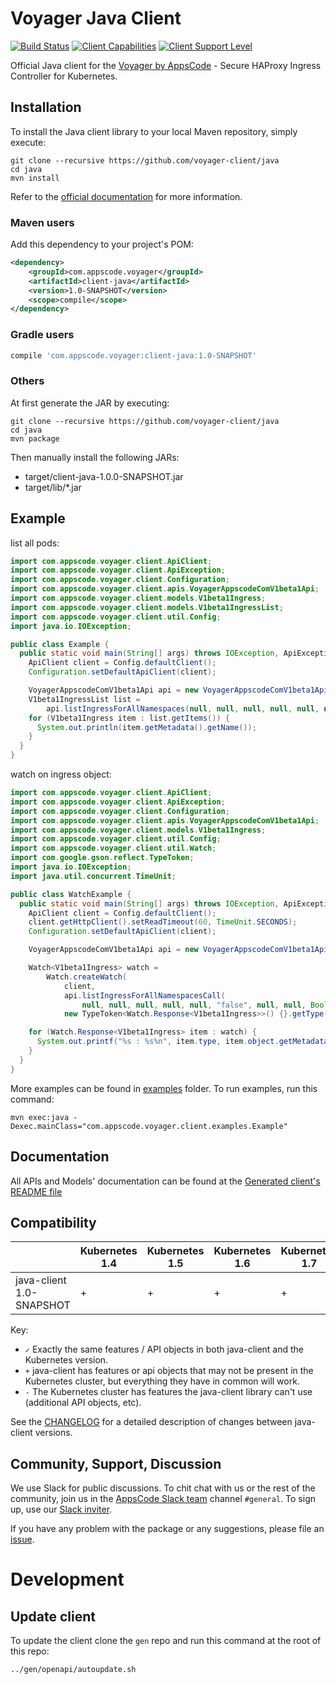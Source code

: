 # Voyager Java Client

[![Build Status](https://travis-ci.org/voyager-client/java.svg?branch=master)](https://travis-ci.org/voyager-client/java)
[![Client Capabilities](https://img.shields.io/badge/Kubernetes%20client-Silver-blue.svg?style=flat&colorB=C0C0C0&colorA=306CE8)](http://bit.ly/kubernetes-client-capabilities-badge)
[![Client Support Level](https://img.shields.io/badge/kubernetes%20client-beta-green.svg?style=flat&colorA=306CE8)](http://bit.ly/kubernetes-client-support-badge)

Official Java client for the [Voyager by AppsCode](https://appscode.com/products/voyager/) - Secure HAProxy Ingress Controller for Kubernetes.

## Installation

To install the Java client library to your local Maven repository, simply execute:

```shell
git clone --recursive https://github.com/voyager-client/java
cd java
mvn install
```

Refer to the [official documentation](https://maven.apache.org/plugins/maven-deploy-plugin/usage.html) for more information.

### Maven users

Add this dependency to your project's POM:

```xml
<dependency>
    <groupId>com.appscode.voyager</groupId>
    <artifactId>client-java</artifactId>
    <version>1.0-SNAPSHOT</version>
    <scope>compile</scope>
</dependency>
```

### Gradle users

```groovy
compile 'com.appscode.voyager:client-java:1.0-SNAPSHOT'
```

### Others

At first generate the JAR by executing:

```
git clone --recursive https://github.com/voyager-client/java
cd java
mvn package
```

Then manually install the following JARs:

* target/client-java-1.0.0-SNAPSHOT.jar
* target/lib/*.jar

## Example

list all pods:

```java
import com.appscode.voyager.client.ApiClient;
import com.appscode.voyager.client.ApiException;
import com.appscode.voyager.client.Configuration;
import com.appscode.voyager.client.apis.VoyagerAppscodeComV1beta1Api;
import com.appscode.voyager.client.models.V1beta1Ingress;
import com.appscode.voyager.client.models.V1beta1IngressList;
import com.appscode.voyager.client.util.Config;
import java.io.IOException;

public class Example {
  public static void main(String[] args) throws IOException, ApiException {
    ApiClient client = Config.defaultClient();
    Configuration.setDefaultApiClient(client);

    VoyagerAppscodeComV1beta1Api api = new VoyagerAppscodeComV1beta1Api();
    V1beta1IngressList list =
        api.listIngressForAllNamespaces(null, null, null, null, null, null, null, null, null);
    for (V1beta1Ingress item : list.getItems()) {
      System.out.println(item.getMetadata().getName());
    }
  }
}
```

watch on ingress object:

```java
import com.appscode.voyager.client.ApiClient;
import com.appscode.voyager.client.ApiException;
import com.appscode.voyager.client.Configuration;
import com.appscode.voyager.client.apis.VoyagerAppscodeComV1beta1Api;
import com.appscode.voyager.client.models.V1beta1Ingress;
import com.appscode.voyager.client.util.Config;
import com.appscode.voyager.client.util.Watch;
import com.google.gson.reflect.TypeToken;
import java.io.IOException;
import java.util.concurrent.TimeUnit;

public class WatchExample {
  public static void main(String[] args) throws IOException, ApiException {
    ApiClient client = Config.defaultClient();
    client.getHttpClient().setReadTimeout(60, TimeUnit.SECONDS);
    Configuration.setDefaultApiClient(client);

    VoyagerAppscodeComV1beta1Api api = new VoyagerAppscodeComV1beta1Api();

    Watch<V1beta1Ingress> watch =
        Watch.createWatch(
            client,
            api.listIngressForAllNamespacesCall(
                null, null, null, null, null, "false", null, null, Boolean.TRUE, null, null),
            new TypeToken<Watch.Response<V1beta1Ingress>>() {}.getType());

    for (Watch.Response<V1beta1Ingress> item : watch) {
      System.out.printf("%s : %s%n", item.type, item.object.getMetadata().getName());
    }
  }
}
```

More examples can be found in [examples](examples/) folder. To run examples, run this command:

```shell
mvn exec:java -Dexec.mainClass="com.appscode.voyager.client.examples.Example"
```

## Documentation

All APIs and Models' documentation can be found at the [Generated client's README file](kubernetes/README.md)

## Compatibility

|                          | Kubernetes 1.4 | Kubernetes 1.5 | Kubernetes 1.6 | Kubernetes 1.7 | Kubernetes 1.8 | Kubernetes 1.9 |
|--------------------------|----------------|----------------|----------------|----------------|----------------|----------------|
| java-client 1.0-SNAPSHOT | +              | +              | +              | +              | ✓              | -              |

Key:

* `✓` Exactly the same features / API objects in both java-client and the Kubernetes
  version.
* `+` java-client has features or api objects that may not be present in the
  Kubernetes cluster, but everything they have in common will work.
* `-` The Kubernetes cluster has features the java-client library can't use
  (additional API objects, etc).

See the [CHANGELOG](./CHANGELOG.md) for a detailed description of changes
between java-client versions.

## Community, Support, Discussion

We use Slack for public discussions. To chit chat with us or the rest of the community, join us in the [AppsCode Slack team](https://appscode.slack.com/messages/C0XQFLGRM/details/) channel `#general`. To sign up, use our [Slack inviter](https://slack.appscode.com/).

If you have any problem with the package or any suggestions, please file an [issue](https://github.com/voyager-client/java/issues).

# Development

## Update client

To update the client clone the `gen` repo and run this command at the root of this repo:

```bash
../gen/openapi/autoupdate.sh
```
